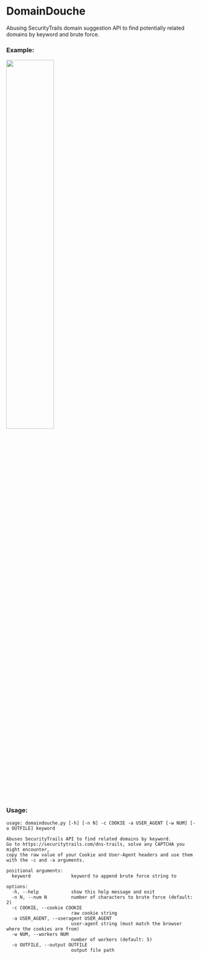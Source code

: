 # DomainDouche
Abusing SecurityTrails domain suggestion API to find potentially related domains by keyword and brute force.

### Example:
<img src='https://user-images.githubusercontent.com/16690056/204003301-33dcebad-0108-4a95-a01c-96e6c966055f.gif' width='50%'>

### Usage:

```shell
usage: domaindouche.py [-h] [-n N] -c COOKIE -a USER_AGENT [-w NUM] [-o OUTFILE] keyword

Abuses SecurityTrails API to find related domains by keyword.
Go to https://securitytrails.com/dns-trails, solve any CAPTCHA you might encounter,
copy the raw value of your Cookie and User-Agent headers and use them with the -c and -a arguments.

positional arguments:
  keyword               keyword to append brute force string to

options:
  -h, --help            show this help message and exit
  -n N, --num N         number of characters to brute force (default: 2)
  -c COOKIE, --cookie COOKIE
                        raw cookie string
  -a USER_AGENT, --useragent USER_AGENT
                        user-agent string (must match the browser where the cookies are from)
  -w NUM, --workers NUM
                        number of workers (default: 5)
  -o OUTFILE, --output OUTFILE
                        output file path

```

